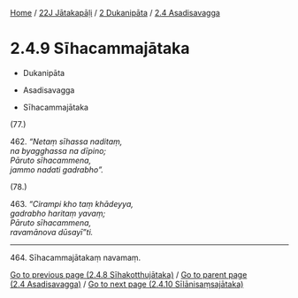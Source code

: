 
[Home](/) / [22J Jātakapāḷi](../../../22J.md) / [2 Dukanipāta](../../2.md) / [2.4 Asadisavagga](../2.4.md)

# 2.4.9 Sīhacammajātaka

* Dukanipāta

* Asadisavagga

* Sīhacammajātaka

(77.)

462\. _“Netaṃ sīhassa naditaṃ,_  
_na byagghassa na dīpino;_  
_Pāruto sīhacammena,_  
_jammo nadati gadrabho”._  


(78.)

463\. _“Cirampi kho taṃ khādeyya,_  
_gadrabho haritaṃ yavaṃ;_  
_Pāruto sīhacammena,_  
_ravamānova dūsayī”ti._  


---

464\. Sīhacammajātakaṃ navamaṃ.



[Go to previous page (2.4.8 Sīhakotthujātaka)](2.4.8.md) / [Go to parent page (2.4 Asadisavagga)](../2.4.md) / [Go to next page (2.4.10 Sīlānisaṃsajātaka)](2.4.10.md)



